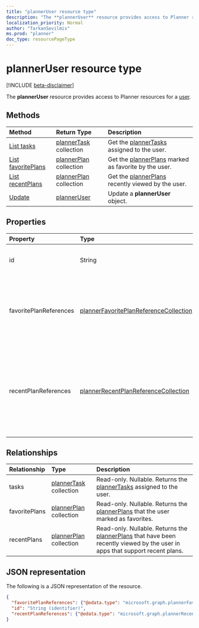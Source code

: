 ```yaml
---
title: "plannerUser resource type"
description: "The **plannerUser** resource provides access to Planner resources for a user. "
localization_priority: Normal
author: "TarkanSevilmis"
ms.prod: "planner"
doc_type: resourcePageType
---
```


# plannerUser resource type

[!INCLUDE [beta-disclaimer](../../includes/beta-disclaimer.md)]

The **plannerUser** resource provides access to Planner resources for a [user](user.md). 


## Methods

| Method		   | Return Type	|Description|
|:---------------|:--------|:----------|
|[List tasks](../api/planneruser-list-tasks.md) |[plannerTask](plannertask.md) collection| Get the [plannerTasks](plannertask.md) assigned to the user.|
|[List favoritePlans](../api/planneruser-list-favoriteplans.md) |[plannerPlan](plannerplan.md) collection| Get the [plannerPlans](plannerplan.md) marked as favorite by the user.|
|[List recentPlans](../api/planneruser-list-recentplans.md) |[plannerPlan](plannerplan.md) collection| Get the [plannerPlans](plannerplan.md) recently viewed by the user.|
|[Update](../api/planneruser-update.md) | [plannerUser](planneruser.md)| Update a **plannerUser** object. |


## Properties
| Property	   | Type	|Description|
|:---------------|:--------|:----------|
|id|String| Read-only. Identifier of the plannerUser|
|favoritePlanReferences|[plannerFavoritePlanReferenceCollection](plannerfavoriteplanreferencecollection.md)| A collection containing the references to the plans that the user has marked as favorites.|
|recentPlanReferences|[plannerRecentPlanReferenceCollection](plannerrecentplanreferencecollection.md)| A collection containing references to the plans that were viewed recently by the user in apps that support recent plans.|

## Relationships
| Relationship | Type	|Description|
|:---------------|:--------|:----------|
|tasks|[plannerTask](plannertask.md) collection| Read-only. Nullable. Returns the [plannerTasks](plannertask.md) assigned to the user.|
|favoritePlans|[plannerPlan](plannerplan.md) collection| Read-only. Nullable. Returns the [plannerPlans](plannerplan.md) that the user marked as favorites.|
|recentPlans|[plannerPlan](plannerplan.md) collection| Read-only. Nullable. Returns the [plannerPlans](plannerplan.md) that have been recently viewed by the user in apps that support recent plans. |

## JSON representation
The following is a JSON representation of the resource.

<!-- {
  "blockType": "resource",
  "optionalProperties": [

  ],
  "@odata.type": "microsoft.graph.plannerUser"
}-->

```json
{
  "favoritePlanReferences": {"@odata.type": "microsoft.graph.plannerFavoritePlanReferenceCollection"},
  "id": "String (identifier)",
  "recentPlanReferences": {"@odata.type": "microsoft.graph.plannerRecentPlanReferenceCollection"}
}

```

<!-- uuid: 8fcb5dbc-d5aa-4681-8e31-b001d5168d79
2015-10-25 14:57:30 UTC -->
<!--
{
  "type": "#page.annotation",
  "description": "plannerUser resource",
  "keywords": "",
  "section": "documentation",
  "tocPath": "",
  "suppressions": [
    "Error: /api-reference/beta/resources/planneruser.md:\r\n      Exception processing links.\r\n    System.ArgumentException: Link Definition was null. Link text: !INCLUDE [beta-disclaimer](../../includes/beta-disclaimer.md)\r\n      at ApiDoctor.Validation.DocFile.get_LinkDestinations()\r\n      at ApiDoctor.Validation.DocSet.ValidateLinks(Boolean includeWarnings, String[] relativePathForFiles, IssueLogger issues, Boolean requireFilenameCaseMatch, Boolean printOrphanedFiles)"
  ]
}
-->
